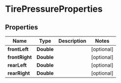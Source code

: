 # TirePressureProperties

## Properties
Name | Type | Description | Notes
------------ | ------------- | ------------- | -------------
**frontLeft** | **Double** |  |  [optional]
**frontRight** | **Double** |  |  [optional]
**rearLeft** | **Double** |  |  [optional]
**rearRight** | **Double** |  |  [optional]
